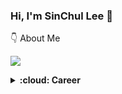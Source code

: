 ### Hi, I'm SinChul Lee 👋

👇 About Me

[<img src="https://img.shields.io/badge/notion-000000?style=flat-square&logo=notion&logoColor=white"/>](https://comfortable-carnation-df7.notion.site/5060b74125974298ad186c0bc51e3eb0?pvs=4)
<details>
<summary><b>:cloud: Career</b></summary>

```
2024.07 ~
ELP [검사계측, 영상처리 개발자]
|-- Lab. [R&D center]
|-- Group. Future technology center
|-- Team. Vision
```

</details>
